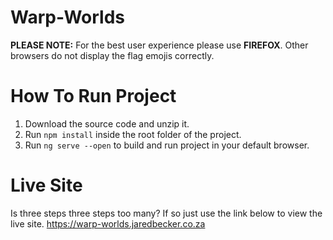 # Warp-Worlds
**PLEASE NOTE:** For the best user experience please use **FIREFOX**. Other browsers do not display the flag emojis correctly.

# How To Run Project
1.  Download the source code and unzip it.
2. Run `npm install` inside the root folder of the project.
3. Run `ng serve --open` to build and run project in your default browser.

# Live Site
Is three steps three steps too many? If so just use the link below to view the live site.
https://warp-worlds.jaredbecker.co.za
